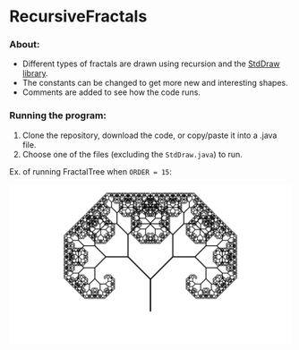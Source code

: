 # RecursiveFractals

### About:
- Different types of fractals are drawn using recursion and the [StdDraw library](https://introcs.cs.princeton.edu/java/stdlib/StdDraw.java).
- The constants can be changed to get more new and interesting shapes.
- Comments are added to see how the code runs.

### Running the program:
1. Clone the repository, download the code, or copy/paste it into a .java file.
2. Choose one of the files (excluding the `StdDraw.java`) to run.

Ex. of running FractalTree when `ORDER = 15`:

![Example](TreeOrder15.png)

